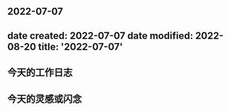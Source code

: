 2022-07-07
---
date created: 2022-07-07
date modified: 2022-08-20
title: '2022-07-07'
---

## 今天的工作日志

## 今天的灵感或闪念
